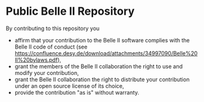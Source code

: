 Public Belle II Repository
==========================

By contributing to this repository you
  * affirm that your contribution to the Belle II software complies with the Belle II code of conduct (see https://confluence.desy.de/download/attachments/34997090/Belle%20II%20bylaws.pdf),
  * grant the members of the Belle II collaboration the right to use and modify your contribution,
  * grant the Belle II collaboration the right to distribute your contribution under an open source license of its choice,
  * provide the contribution "as is" without warranty.

